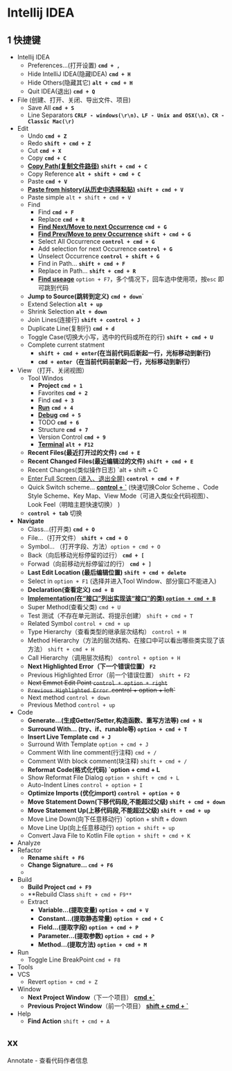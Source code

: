 # Intellij IDEA 

## 1 快捷键

- Intellij IDEA
  - Preferences...(打开设置)  **`cmd + ,`**
  - Hide IntelliJ IDEA(隐藏IDEA) **`cmd + H`**
  - Hide Others(隐藏其它)  **`alt + cmd + H`**
  - Quit IDEA(退出) **`cmd + Q`**
- File (创建、打开、关闭、导出文件、项目)
  - Save All  **`cmd + S`**
  - Line Separators **`CRLF - windows(\r\n)、LF - Unix and OSX(\n)、CR - Classic Mac(\r)`**
- Edit
  - Undo  **`cmd + Z`**
  - Redo **`shift + cmd + Z`**
  - Cut  **`cmd + X`**
  - Copy  **`cmd + C`**
  - <u>**Copy Path(复制文件路径)**</u>  **`shift + cmd + C`**
  - Copy Reference  **`alt + shift + cmd + C`** 
  - Paste **`cmd + V`**
  - <u>**Paste from history(从历史中选择粘贴)**</u>  **`shift + cmd + V`**
  - Paste simple `alt + shift + cmd + V`
  - Find
    - Find **`cmd + F`** 
    - Replace **`cmd + R`**
    - <u>**Find Next/Move to next Occurrence**</u>  **`cmd + G`**
    - <u>**Find Prev/Move to prev Occurrence**</u>  **`shift + cmd + G`**
    - Select All Occurrence **`control + cmd + G`**
    - Add selection for next Occurrence **`control + G`**
    - Unselect Occurrence **`control + shift + G`**
    - Find in Path...  **`shift + cmd + F`**
    - Replace in Path...  **`shift + cmd + R`**
    - <u>**Find useage**</u>  `option + F7`，多个情况下，回车选中使用项，按`esc` 即可跳到代码
  - **Jump to Source(跳转到定义)** **`cmd + down`**`
  - Extend Selection **`alt + up`**
  - Shrink Selection **`alt + down`** 
  - Join Lines(连接行) **`shift + control + J`**
  - Duplicate Line(复制行) **`cmd + d`**
  - Toggle Case(切换大小写，选中的代码或所在的行) **`shift + cmd + U`**
  - Complete current statment
    -  **`shift + cmd + enter`(在当前代码后新起一行，光标移动到新行)**
    - **`cmd + enter`（在当前代码前新起一行，光标移动到新行）**
- View （打开、关闭视图）
  - Tool Windos
    - **Project** **`cmd + 1`**
    - Favorites **`cmd + 2`**
    - Find **`cmd + 3`**
    - **<u>Run</u>** **`cmd + 4`**
    - **<u>Debug</u>** **`cmd + 5`**
    - TODO **`cmd + 6`**
    - Structure **`cmd + 7`**
    - Version Control **`cmd + 9`**
    - **<u>Terminal</u>** **`alt + F12`**
  - **Recent Files(最近打开过的文件)** **`cmd + E`**
  - **Recent Changed Files(最近编辑过的文件)** **`shift + cmd + E`**
  - Recent Changes(类似操作日志) `alt + shift + C
  - <u>Enter Full Screen (进入、退出全屏)</u> **`control + cmd + F`** 
  - Quick Switch scheme... <u>**control + `**</u> (快速切换Color Scheme 、Code Style Scheme、Key Map、View Mode（可进入类似全代码视图）、Look Feel（明暗主题快速切换） )
  - **`control + tab`** 切换
- **Navigate**
  - Class…(打开类) **`cmd + O`**
  - File...（打开文件） **`shift + cmd + O`**
  - Symbol... （打开字段、方法）`option + cmd + O`
  - Back（向后移动光标停留的过行） **`cmd + [`**
  - Forwad（向前移动光标停留过的行） **`cmd + ]`**
  - **Last Edit Location (最后编辑位置) `shift + cmd + delete`**
  - Select in `option + F1` (选择并进入Tool Window、部分窗口不能进入)
  - **Declaration(查看定义) `cmd + B`**
  - <u>**Implementation(在“接口”列出实现该“接口”的类) `option + cmd + B`**</u>
  - Super Method(查看父类) `cmd + U`
  - Test 测试（不存在单元测试、将提示创建） `shift + cmd + T`
  - Related Symbol `control + cmd + up`
  - Type Hierarchy（查看类型的继承层次结构） `control + H`
  - Method Hierarchy（方法的层次结构、在接口中可以看出哪些类实现了该方法） `shift + cmd + H`
  - Call Hierarchy（调用层次结构） `control + option + H`
  - **Next Highlighted Error（下一个错误位置） `F2`**
  - Previous Highlighted Error（前一个错误位置） `shift + F2`
  - ~~Next Emmet Edit Point `control + option + right`~~
  - ~~`Previous Highlighted Error `control + option + left`~~
  - Next method `control + down`
  - Previous Method `control + up`
- Code
  - **Generate...(生成Getter/Setter,构造函数、重写方法等) `cmd + N`**
  - **Surround With... (try、if、runable等) `option + cmd + T`**
  - **Insert Live Template `cmd + J`**
  - Surround With Template `option + cmd + J`
  - Comment With line comment(行注释) `cmd + /`
  - Comment With block comment(块注释) `shift + cmd + /`
  - **Reformat Code(格式化代码) `option + cmd + L**
  - Show Reformat File Dialog `option + shift + cmd + L`
  - Auto-Indent Lines `control + option + I`
  - **Optimize Imports (优化import) `control + option + O`**
  - **Move Statement Down(下移代码段,不能超过父级) `shift + cmd + down`**
  - **Move Statement Up(上移代码段,不能超过父级) `shift + cmd + up`**
  - Move Line Down(向下任意移动行) `option + shift + down
  - Move Line Up(向上任意移动行) `option + shift + up`
  - Convert Java File to Kotlin File `option + shift + cmd + K `
- Analyze
- Refactor
  - **Rename `shift + F6`**
  - **Change Signature... `cmd + F6`**
  - 
- Build
  - **Build Project `cmd + F9`**
  - **Rebuild Class `shift + cmd + F9**`
  - Extract
    - **Variable...(提取变量) `option + cmd + V`**
    - **Constant...(提取静态常量) `option + cmd + C`**
    - **Field...(提取字段) `option + cmd + P`**
    - **Parameter...(提取参数) `option + cmd + P`**
    - **Method...(提取方法) `option + cmd + M`**
- Run
  - Toggle Line BreakPoint `cmd + F8`
- Tools
- VCS
  - Revert `option + cmd + Z`
- Window
  - **Next Project Window**（下一个项目） <u>**cmd +`**</u> 
  - **Previous Project Window**（前一个项目） **<u>shift + cmd + `</u>**
- Help
  - **Find Action** `shift + cmd + A`



## xx

Annotate - 查看代码作者信息